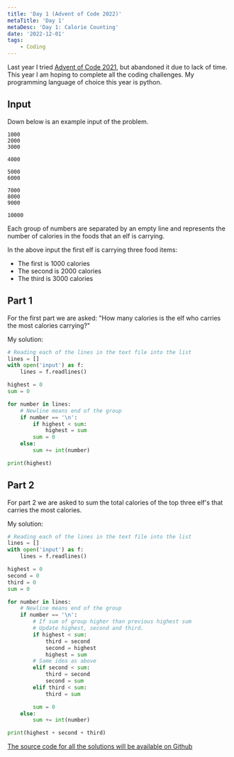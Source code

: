 ```yaml
---
title: 'Day 1 (Advent of Code 2022)'
metaTitle: 'Day 1'
metaDesc: 'Day 1: Calorie Counting'
date: '2022-12-01'
tags: 
    - Coding
---
```


Last year I tried [Advent of Code 2021](https://adventofcode.com/2021), 
but abandoned it due to lack of time. This year I am hoping to complete all the 
coding challenges. My programming language of choice this year is python.

## Input
Down below is an example input of the problem.
```
1000
2000
3000

4000

5000
6000

7000
8000
9000

10000
```

Each group of numbers are separated by an empty line and represents the 
number of calories in the foods that an elf is carrying.

In the above input the first elf is carrying three food items: 

- The first is 1000 calories
- The second is 2000 calories
- The third is 3000 calories

## Part 1
For the first part we are asked: "How many calories is the elf who carries
the most calories carrying?"

My solution: 

```python
# Reading each of the lines in the text file into the list
lines = []
with open('input') as f:
    lines = f.readlines()

highest = 0
sum = 0

for number in lines:
    # Newline means end of the group
    if number == '\n':
        if highest < sum:
            highest = sum
        sum = 0
    else:
        sum += int(number)

print(highest)
```

## Part 2
For part 2 we are asked to sum the total calories of the top three elf's 
that carries the most calories.

My solution:
```python
# Reading each of the lines in the text file into the list
lines = []
with open('input') as f:
    lines = f.readlines()

highest = 0
second = 0
third = 0
sum = 0

for number in lines:
    # Newline means end of the group
    if number == '\n':
        # If sum of group higher than previous highest sum
        # Update highest, second and third.
        if highest < sum:
            third = second
            second = highest
            highest = sum
        # Same idea as above
        elif second < sum:
            third = second
            second = sum
        elif third < sum:
            third = sum

        sum = 0
    else:
        sum += int(number)

print(highest + second + third)
```

[The source code for all the solutions will be available on Github](https://github.com/R-Jin/Advent-of-Code)
